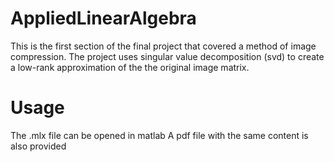 # AppliedLinearAlgebra
This is the first section of the final project that covered a method of image compression. 
The project uses singular value decomposition (svd) to create a low-rank approximation of the the original image matrix.

# Usage
The .mlx file can be opened in matlab
A pdf file with the same content is also provided
